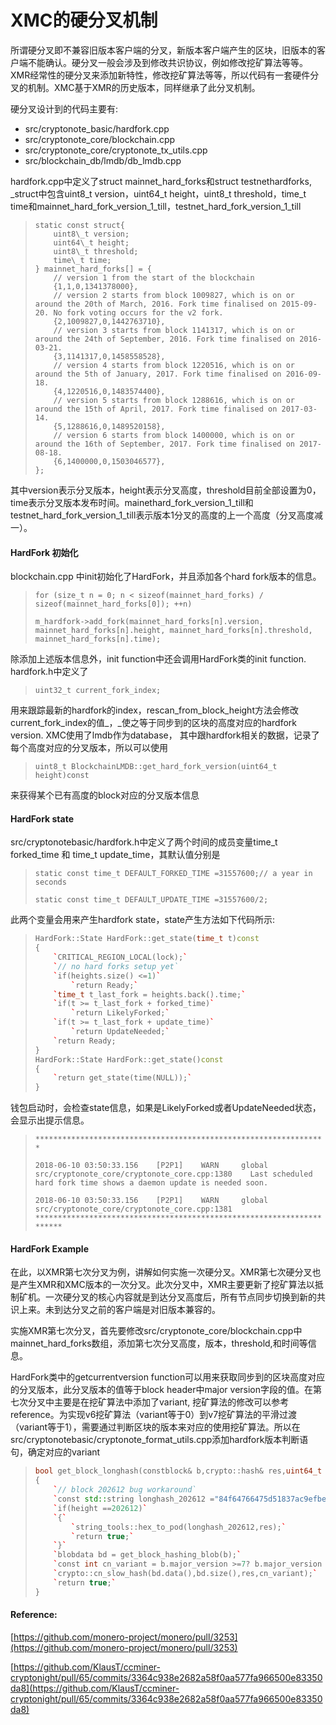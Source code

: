 # XMC的硬分叉机制

所谓硬分叉即不兼容旧版本客户端的分叉，新版本客户端产生的区块，旧版本的客户端不能确认。硬分叉一般会涉及到修改共识协议，例如修改挖矿算法等等。XMR经常性的硬分叉来添加新特性，修改挖矿算法等等，所以代码有一套硬件分叉的机制。XMC基于XMR的历史版本，同样继承了此分叉机制。

硬分叉设计到的代码主要有:

* src/cryptonote\_basic/hardfork.cpp
* src/cryptonote\_core/blockchain.cpp
* src/cryptonote\_core/cryptonote\_tx\_utils.cpp
* src/blockchain\_db/lmdb/db\_lmdb.cpp

hardfork.cpp中定义了struct mainnet\_hard\_forks和struct testnethardforks, \_struct中包含uint8\_t version，uint64\_t height，uint8\_t threshold，time\_t time和mainnet\_hard\_fork\_version\_1\_till，testnet\_hard\_fork\_version\_1\_till

> ```
> static const struct{
>     uint8\_t version;
>     uint64\_t height;
>     uint8\_t threshold;
>     time\_t time;
> } mainnet_hard_forks[] = {
>     // version 1 from the start of the blockchain
>     {1,1,0,1341378000},
>     // version 2 starts from block 1009827, which is on or around the 20th of March, 2016. Fork time finalised on 2015-09-20. No fork voting occurs for the v2 fork.
>     {2,1009827,0,1442763710},
>     // version 3 starts from block 1141317, which is on or around the 24th of September, 2016. Fork time finalised on 2016-03-21.
>     {3,1141317,0,1458558528},
>     // version 4 starts from block 1220516, which is on or around the 5th of January, 2017. Fork time finalised on 2016-09-18.
>     {4,1220516,0,1483574400},
>     // version 5 starts from block 1288616, which is on or around the 15th of April, 2017. Fork time finalised on 2017-03-14.
>     {5,1288616,0,1489520158},
>     // version 6 starts from block 1400000, which is on or around the 16th of September, 2017. Fork time finalised on 2017-08-18.
>     {6,1400000,0,1503046577},
> };
> ```

其中version表示分叉版本，height表示分叉高度，threshold目前全部设置为0，time表示分叉版本发布时间。mainethard\_fork\_version\_1\_till和testnet\_hard\_fork\_version\_1\_till表示版本1分叉的高度的上一个高度（分叉高度减一）。

#### HardFork 初始化

blockchain.cpp 中init初始化了HardFork，并且添加各个hard fork版本的信息。

> `for (size_t n = 0; n < sizeof(mainnet_hard_forks) / sizeof(mainnet_hard_forks[0]); ++n)`
>
> `m_hardfork->add_fork(mainnet_hard_forks[n].version, mainnet_hard_forks[n].height, mainnet_hard_forks[n].threshold, mainnet_hard_forks[n].time);`

除添加上述版本信息外，init function中还会调用HardFork类的init function. hardfork.h中定义了

> `uint32_t current_fork_index;`

用来跟踪最新的hardfork的index，rescan\_from\_block\_height方法会修改current\_fork\_index的值_，_使之等于同步到的区块的高度对应的hardfork version. XMC使用了lmdb作为database， 其中跟hardfork相关的数据，记录了每个高度对应的分叉版本，所以可以使用

> `uint8_t BlockchainLMDB::get_hard_fork_version(uint64_t height)const`

来获得某个已有高度的block对应的分叉版本信息

#### HardFork state

src/cryptonotebasic/hardfork.h中定义了两个时间的成员变量time\_t forked\_time 和 time\_t update\_time，其默认值分别是

> `static const time_t DEFAULT_FORKED_TIME =31557600;// a year in seconds`
>
> `static const time_t DEFAULT_UPDATE_TIME =31557600/2;`

此两个变量会用来产生hardfork state，state产生方法如下代码所示:

> ```cpp
> HardFork::State HardFork::get_state(time_t t)const
> {
>     `CRITICAL_REGION_LOCAL(lock);`
>     `// no hard forks setup yet`
>     `if(heights.size() <=1)`
>         `return Ready;`
>     `time_t t_last_fork = heights.back().time;`
>     `if(t >= t_last_fork + forked_time)`
>         `return LikelyForked;`
>     `if(t >= t_last_fork + update_time)`
>         `return UpdateNeeded;`
>     `return Ready;
> }
> HardFork::State HardFork::get_state()const
> {
>     `return get_state(time(NULL));`
> }
> ```

钱包启动时，会检查state信息，如果是LikelyForked或者UpdateNeeded状态，会显示出提示信息。

> `*****************************************************************`
>
> `2018-06-10 03:50:33.156    [P2P1]    WARN     global    src/cryptonote_core/cryptonote_core.cpp:1380    Last scheduled hard fork time shows a daemon update is needed soon.`
>
> `2018-06-10 03:50:33.156    [P2P1]    WARN     global    src/cryptonote_core/cryptonote_core.cpp:1381    **********************************************************************`

#### HardFork Example

在此，以XMR第七次分叉为例，讲解如何实施一次硬分叉。XMR第七次硬分叉也是产生XMR和XMC版本的一次分叉。此次分叉中，XMR主要更新了挖矿算法以抵制矿机。一次硬分叉的核心内容就是到达分叉高度后，所有节点同步切换到新的共识上来。未到达分叉之前的客户端是对旧版本兼容的。

实施XMR第七次分叉，首先要修改src/cryptonote\_core/blockchain.cpp中mainnet\_hard\_forks数组，添加第七次分叉高度，版本，threshold,和时间等信息。

HardFork类中的getcurrentversion function可以用来获取同步到的区块高度对应的分叉版本，此分叉版本的值等于block header中major version字段的值。在第七次分叉中主要是在挖矿算法中添加了variant, 挖矿算法的修改可以参考reference。为实现v6挖矿算法（variant等于0）到v7挖矿算法的平滑过渡（variant等于1），需要通过判断区块的版本来对应的使用挖矿算法。所以在src/cryptonotebasic/cryptonote\_format\_utils.cpp添加hardfork版本判断语句，确定对应的variant

> ```cpp
> bool get_block_longhash(constblock& b,crypto::hash& res,uint64_t height)
> {
>     `// block 202612 bug workaround`
>     `const std::string longhash_202612 ="84f64766475d51837ac9efbef1926486e58563c95a19fef4aec3254f03000000";`
>     `if(height ==202612)`
>     `{`
>         `string_tools::hex_to_pod(longhash_202612,res);`
>         `return true;`
>     `}`
>     `blobdata bd = get_block_hashing_blob(b);`
>     `const int cn_variant = b.major_version >=7? b.major_version -6:0;`
>     `crypto::cn_slow_hash(bd.data(),bd.size(),res,cn_variant);`
>     `return true;`
> }
> ```

#### Reference:

[https://github.com/monero-project/monero/pull/3253](https://github.com/monero-project/monero/pull/3253)

[https://github.com/KlausT/ccminer-cryptonight/pull/65/commits/3364c938e2682a58f0aa577fa966500e83350da8](https://github.com/KlausT/ccminer-cryptonight/pull/65/commits/3364c938e2682a58f0aa577fa966500e83350da8)

